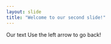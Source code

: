 ```yaml
---
layout: slide
title: "Welcome to our second slide!"
---
```

Our text
Use the left arrow to go back!

